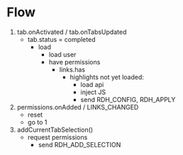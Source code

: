 # Flow
1. tab.onActivated / tab.onTabsUpdated
    - tab.status = completed
        - load
            - load user
            - have permissions
                - links.has
                    - highlights not yet loaded:
                        - load api
                        - inject JS
                        - send RDH_CONFIG, RDH_APPLY
2. permissions.onAdded / LINKS_CHANGED
    - reset
    - go to 1
3. addCurrentTabSelection()
    - request permissions
        - send RDH_ADD_SELECTION